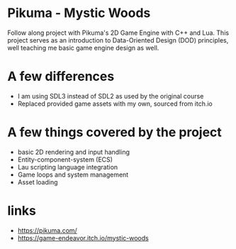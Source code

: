 # Pikuma - Mystic Woods

Follow along project with Pikuma's 2D Game Engine with C++ and Lua. This project serves as an introduction to Data-Oriented Design (DOD) principles, well teaching me
basic game engine design as well.

# A few differences
- I am using SDL3 instead of SDL2 as used by the original course
- Replaced provided game assets with my own, sourced from itch.io

# A few things covered by the project
- basic 2D rendering and input handling
- Entity-component-system (ECS)
- Lau scripting language integration
- Game loops and system management
- Asset loading 

# links
- https://pikuma.com/
- https://game-endeavor.itch.io/mystic-woods
 